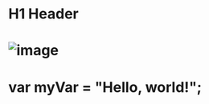 # H1 Header
# ![image](https://github.com/user-attachments/assets/23967ba9-b0cf-46b0-8c54-d774d400ebad)
# var myVar = "Hello, world!";
